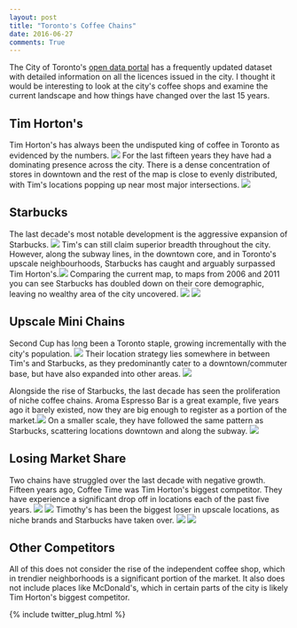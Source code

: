 ```yaml
---
layout: post
title: "Toronto's Coffee Chains"
date: 2016-06-27
comments: True
---
```


The City of Toronto's <a href="http://www1.toronto.ca/wps/portal/contentonly?vgnextoid=83a7c060155d0310VgnVCM1000003dd60f89RCRD&vgnextchannel=bee6e03bb8d1e310VgnVCM10000071d60f89RCRD">open data portal</a> has a frequently updated dataset with detailed information on all the licences issued in the city.  I thought it would be interesting to look at the city's coffee shops and examine the current landscape and how things have changed over the last 15 years.  


## Tim Horton's
Tim Horton's has always been the undisputed king of coffee in Toronto as evidenced by the numbers. <img src="img/Tims Graph.png">  For the last fifteen years they have had a dominating presence across the city.  There is a dense concentration of stores in downtown and the rest of the map is close to evenly distributed, with Tim's locations popping up near most major intersections. <img src="img/Tims Current.png">


## Starbucks
The last decade's most notable development is the aggressive expansion of Starbucks. <img src="img/Starbucks Graph.png">  Tim's can still claim superior breadth throughout the city.  However, along the subway lines, in the downtown core, and in Toronto's upscale neighbourhoods, Starbucks has caught and arguably surpassed Tim Horton's.<img src="img/Starbucks Current.png">  Comparing the current map, to maps from 2006 and 2011 you can see Starbucks has doubled down on their core demographic, leaving no wealthy area of the city uncovered. <img src="img/Starbucks Five Years.png"> <img src="img/Starbucks Ten Years.png">


## Upscale Mini Chains
Second Cup has long been a Toronto staple, growing incrementally with the city's population. <img src="img/Second Cup Graph.png"> Their location strategy lies somewhere in between Tim's and Starbucks, as they predominantly cater to a downtown/commuter base, but have also expanded into other areas. <img src="img/Second Cup Current.png">

Alongside the rise of Starbucks, the last decade has seen the proliferation of niche coffee chains.  Aroma Espresso Bar is a great example, five years ago it barely existed, now they are big enough to register as a portion of the market.<img src="img/Aroma Graph.png">  On a smaller scale, they have followed the same pattern as Starbucks, scattering locations downtown and along the subway. <img src="img/Aroma Current.png"> 


## Losing Market Share
Two chains have struggled over the last decade with negative growth.  Fifteen years ago, Coffee Time was Tim Horton's biggest competitor.  They have experience a significant drop off in locations each of the past five years. <img src="img/Coffee Time Graph.png"> <img src="img/Coffee Time Current.png">  Timothy's has been the biggest loser in upscale locations, as niche brands and Starbucks have taken over. <img src="img/Timothys Graph.png"> <img src="img/Timothys Current.png">


## Other Competitors
All of this does not consider the rise of the independent coffee shop, which in trendier neighborhoods is a significant portion of the market.  It also does not include places like McDonald's, which in certain parts of the city is likely Tim Horton's biggest competitor.



{% include twitter_plug.html %}
